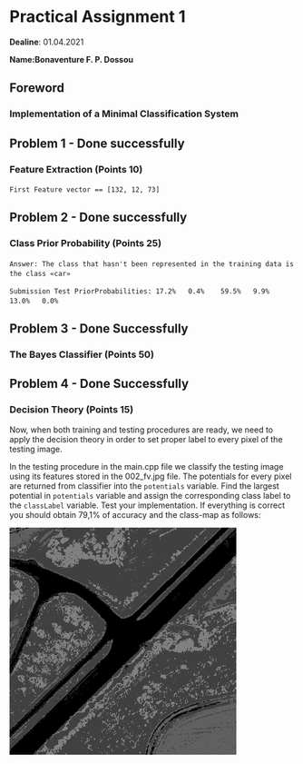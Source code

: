 # Practical Assignment 1
**Dealine**: 01.04.2021

**Name:Bonaventure F. P. Dossou**
## Foreword
### Implementation of a Minimal Classification System


## Problem 1 - Done successfully
### Feature Extraction (Points 10)

`First Feature vector == [132, 12, 73]`

## Problem 2 - Done successfully 
### Class Prior Probability (Points 25)

`Answer: The class that hasn't been represented in the training data is the class «car»`

`Submission Test PriorProbabilities: 17.2%   0.4%    59.5%   9.9%    13.0%   0.0%`


## Problem 3 - Done Successfully
### The Bayes Classifier (Points 50)

## Problem 4 - Done Successfully
### Decision Theory (Points 15)
Now, when both training and testing procedures are ready, we need to apply the decision theory in order to set proper label to every pixel of the testing image. 

In the testing procedure in the main.cpp file we classify the testing image using its features stored in the 002_fv.jpg file. The potentials for every pixel are returned from classifier into the `potentials` variable. Find the largest potential in `potentials` variable and assign the corresponding class label to the `classLabel` variable. Test your implementation. If everything is correct you should obtain 79,1% of accuracy and the class-map as follows:

![Solution](./renders/Bonaventure_Dossou_Solution.png)

